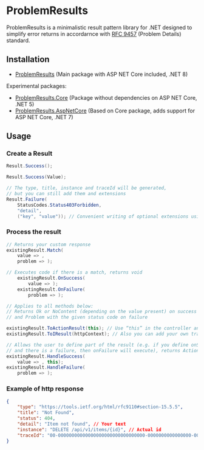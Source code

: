 # ProblemResults
ProblemResults is a minimalistic result pattern library for .NET designed to simplify error returns in accordarnce with [RFC 9457](https://tools.ietf.org/html/rfc9457) (Problem Details) standard.

## Installation
- [ProblemResults](https://www.nuget.org/packages/ProblemResults/) (Main package with ASP NET Core included, .NET 8)

Experimental packages:
- [ProblemResults.Core](https://www.nuget.org/packages/ProblemResults.Core/) (Package without dependencies on ASP NET Core, .NET 5)
- [ProblemResults.AspNetCore](https://www.nuget.org/packages/ProblemResults.AspNetCore/) (Based on Core package, adds support for ASP NET Core, .NET 7)

## Usage
### Create a Result
```csharp
Result.Success();

Result.Success(Value);

// The type, title, instance and traceId will be generated,
// but you can still add them and extensions
Result.Failure(
    StatusCodes.Status403Forbidden,
    "detail",
    ("key", "value")); // Convenient writing of optional extensions using tuples
```
### Process the result
```csharp
// Returns your custom response
existingResult.Match(
    value => ,
    problem => );

// Executes code if there is a match, returns void
    existingResult.OnSuccess(
        value => );
    existingResult.OnFailure(
        problem => );

// Applies to all methods below:
// Returns Ok or NoContent (depending on the value present) on success
// and Problem with the given status code on failure 

existingResult.ToActionResult(this); // Use “this” in the controller and “httpContext” in the minimal api to generate the instance field
existingResult.ToIResult(httpContext); // Also you can add your own traceId

// Allows the user to define part of the result (e.g. if you define onSuccess
// and there is a failure, then onFailure will execute), returns ActionResult or IResult
existingResult.HandleSuccess(
    value => , this);
existingResult.HandleFailure(
    problem => );
```
### Example of http response
```json
{
    "type": "https://tools.ietf.org/html/rfc9110#section-15.5.5",
    "title": "Not Found",
    "status": 404,
    "detail": "Item not found", // Your text
    "instance": "DELETE /api/v1/items/{id}", // Actual id
    "traceId": "00-00000000000000000000000000000000-0000000000000000-00" // Actual traceId
}
```
